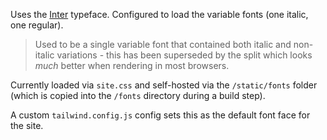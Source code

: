 Uses the [Inter](https://rsms.me/inter/) typeface. Configured to load the variable fonts (one italic, one regular).

> Used to be a single variable font that contained both italic and non-italic variations - this has been superseded by the split which looks _much_ better when rendering in most browsers.

Currently loaded via `site.css` and self-hosted via the `/static/fonts` folder (which is copied into the `/fonts` directory during a build step).

A custom `tailwind.config.js` config sets this as the default font face for the site.
